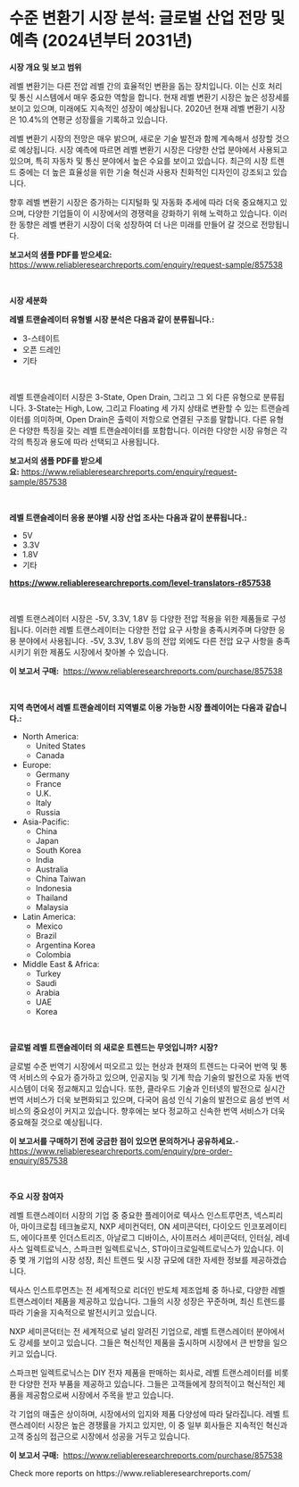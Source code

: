 <p><h1>수준 변환기 시장 분석: 글로벌 산업 전망 및 예측 (2024년부터 2031년)</h1></p><p><strong>시장 개요 및 보고 범위</strong></p>
<p><p>레벨 변환기는 다른 전압 레벨 간의 효율적인 변환을 돕는 장치입니다. 이는 신호 처리 및 통신 시스템에서 매우 중요한 역할을 합니다. 현재 레벨 변환기 시장은 높은 성장세를 보이고 있으며, 미래에도 지속적인 성장이 예상됩니다. 2020년 현재 레벨 변환기 시장은 10.4%의 연평균 성장률을 기록하고 있습니다.</p><p>레벨 변환기 시장의 전망은 매우 밝으며, 새로운 기술 발전과 함께 계속해서 성장할 것으로 예상됩니다. 시장 예측에 따르면 레벨 변환기 시장은 다양한 산업 분야에서 사용되고 있으며, 특히 자동차 및 통신 분야에서 높은 수요를 보이고 있습니다. 최근의 시장 트렌드 중에는 더 높은 효율성을 위한 기술 혁신과 사용자 친화적인 디자인이 강조되고 있습니다.</p><p>향후 레벨 변환기 시장은 증가하는 디지털화 및 자동화 추세에 따라 더욱 중요해지고 있으며, 다양한 기업들이 이 시장에서의 경쟁력을 강화하기 위해 노력하고 있습니다. 이러한 동향은 레벨 변환기 시장이 더욱 성장하여 더 나은 미래를 만들어 갈 것으로 전망됩니다.</p></p>
<p><strong>보고서의 샘플 PDF를 받으세요:</strong> <a href="https://www.reliableresearchreports.com/enquiry/request-sample/857538">https://www.reliableresearchreports.com/enquiry/request-sample/857538</a></p>
<p>&nbsp;</p>
<p><strong>시장 세분화</strong></p>
<p><strong>레벨 트랜슬레이터 유형별 시장 분석은 다음과 같이 분류됩니다.:</strong></p>
<p><ul><li>3-스테이트</li><li>오픈 드레인</li><li>기타</li></ul></p>
<p>&nbsp;</p>
<p><p>레벨 트랜슬레이터 시장은 3-State, Open Drain, 그리고 그 외 다른 유형으로 분류됩니다. 3-State는 High, Low, 그리고 Floating 세 가지 상태로 변환할 수 있는 트랜슬레이터를 의미하며, Open Drain은 출력이 저항으로 연결된 구조를 말합니다. 다른 유형은 다양한 특징을 갖는 레벨 트랜슬레이터를 포함합니다. 이러한 다양한 시장 유형은 각각의 특징과 용도에 따라 선택되고 사용됩니다.</p></p>
<p><strong>보고서의 샘플 PDF를 받으세요:</strong>&nbsp;<a href="https://www.reliableresearchreports.com/enquiry/request-sample/857538">https://www.reliableresearchreports.com/enquiry/request-sample/857538</a></p>
<p>&nbsp;</p>
<p><strong> 레벨 트랜슬레이터 응용 분야별 시장 산업 조사는 다음과 같이 분류됩니다.:</strong></p>
<p><ul><li>5V</li><li>3.3V</li><li>1.8V</li><li>기타</li></ul></p>
<p><strong><a href="https://www.reliableresearchreports.com/level-translators-r857538">https://www.reliableresearchreports.com/level-translators-r857538</a></strong></p>
<p>&nbsp;</p>
<p><p>레벨 트랜스레이터 시장은 -5V, 3.3V, 1.8V 등 다양한 전압 적용을 위한 제품들로 구성됩니다. 이러한 레벨 트랜스레이터는 다양한 전압 요구 사항을 충족시켜주며 다양한 응용 분야에서 사용됩니다. -5V, 3.3V, 1.8V 등의 전압 외에도 다른 전압 요구 사항을 충족시키기 위한 제품도 시장에서 찾아볼 수 있습니다.</p></p>
<p><strong>이 보고서 구매:</strong>&nbsp; <a href="https://www.reliableresearchreports.com/purchase/857538">https://www.reliableresearchreports.com/purchase/857538</a></p>
<p>&nbsp;</p>
<p><strong>지역 측면에서 레벨 트랜슬레이터 지역별로 이용 가능한 시장 플레이어는 다음과 같습니다.:</strong></p>
<p><ul>
    <li>
        North America:
        <ul>
            <li>United States</li>
            <li>Canada</li>
        </ul>
    </li>
    <li>
        Europe:
        <ul>
            <li>Germany</li>
            <li>France</li>
            <li>U.K.</li>
            <li>Italy</li>
            <li>Russia</li>
        </ul>
    </li>
    <li>
        Asia-Pacific:
        <ul>
            <li>China</li>
            <li>Japan</li>
            <li>South Korea</li>
            <li>India</li>
            <li>Australia</li>
            <li>China Taiwan</li>
            <li>Indonesia</li>
            <li>Thailand</li>
            <li>Malaysia</li>
        </ul>
    </li>
    <li>
        Latin America:
        <ul>
            <li>Mexico</li>
            <li>Brazil</li>
            <li>Argentina Korea</li>
            <li>Colombia</li>
        </ul>
    </li>
    <li>
        Middle East & Africa:
        <ul>
            <li>Turkey</li>
            <li>Saudi</li>
            <li>Arabia</li>
            <li>UAE</li>
            <li>Korea</li>
        </ul>
    </li>
    </ul></p>
<p>&nbsp;</p>
<p><strong>글로벌 레벨 트랜슬레이터 의 새로운 트렌드는 무엇입니까? 시장?</strong></p>
<p><p>글로벌 수준 번역기 시장에서 떠오르고 있는 현상과 현재의 트렌드는 다국어 번역 및 통역 서비스의 수요가 증가하고 있으며, 인공지능 및 기계 학습 기술의 발전으로 자동 번역 시스템이 더욱 정교해지고 있습니다. 또한, 클라우드 기술과 인터넷의 발전으로 실시간 번역 서비스가 더욱 보편화되고 있으며, 다국어 음성 인식 기술의 발전으로 음성 번역 서비스의 중요성이 커지고 있습니다. 향후에는 보다 정교하고 신속한 번역 서비스가 더욱 중요해질 것으로 예상됩니다.</p></p>
<p><strong>이 보고서를 구매하기 전에 궁금한 점이 있으면 문의하거나 공유하세요.</strong>- <a href="https://www.reliableresearchreports.com/enquiry/pre-order-enquiry/857538">https://www.reliableresearchreports.com/enquiry/pre-order-enquiry/857538</a></p>
<p>&nbsp;</p>
<p><strong>주요 시장 참여자</strong></p>
<p><p>레벨 트랜스레이터 시장의 기업 중 중요한 플레이어로 텍사스 인스트루먼츠, 넥스피리아, 마이크로칩 테크놀로지, NXP 세미컨덕터, ON 세미콘덕터, 다이오드 인코포레이티드, 에이다프룻 인더스트리즈, 아날로그 디바이스, 사이프러스 세미콘덕터, 인터실, 레네사스 일렉트로닉스, 스파크펀 일렉트로닉스, ST마이크로일렉트로닉스가 있습니다. 이 중 몇 개 기업의 시장 성장, 최신 트렌드 및 시장 규모에 대한 자세한 정보를 제공하겠습니다.</p><p>텍사스 인스트루먼츠는 전 세계적으로 리더인 반도체 제조업체 중 하나로, 다양한 레벨 트랜스레이터 제품을 제공하고 있습니다. 그들의 시장 성장은 꾸준하며, 최신 트렌드를 따라 기술을 지속적으로 발전시키고 있습니다. </p><p>NXP 세미콘덕터는 전 세계적으로 널리 알려진 기업으로, 레벨 트랜스레이터 분야에서도 강세를 보이고 있습니다. 그들은 혁신적인 제품을 출시하며 시장에서 큰 반향을 일으키고 있습니다.</p><p>스파크펀 일렉트로닉스는 DIY 전자 제품을 판매하는 회사로, 레벨 트랜스레이터를 비롯한 다양한 전자 부품을 제공하고 있습니다. 그들은 고객들에게 창의적이고 혁신적인 제품을 제공함으로써 시장에서 주목을 받고 있습니다.</p><p>각 기업의 매출은 상이하며, 시장에서의 입지와 제품 다양성에 따라 달라집니다. 레벨 트랜스레이터 시장은 높은 경쟁률을 가지고 있지만, 이 중 일부 회사들은 지속적인 혁신과 고객 중심의 접근으로 시장에서 성공을 거두고 있습니다.</p></p>
<p><strong>이 보고서 구매:</strong>&nbsp;&nbsp;<a href="https://www.reliableresearchreports.com/purchase/857538">https://www.reliableresearchreports.com/purchase/857538</a></p>
<p>Check more reports on https://www.reliableresearchreports.com/</p>